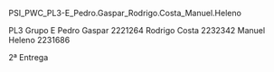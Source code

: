 PSI_PWC_PL3-E_Pedro.Gaspar_Rodrigo.Costa_Manuel.Heleno

PL3 Grupo E 
Pedro Gaspar 2221264
Rodrigo Costa 2232342
Manuel Heleno 2231686

2ª Entrega